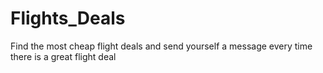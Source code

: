 # Flights_Deals
Find the most cheap flight deals and send yourself a message every time there is a great flight deal
